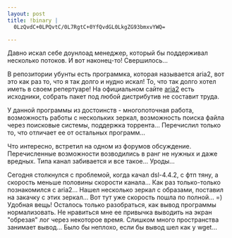 ```yaml
--- 
layout: post
title: !binary |
  0LzQvdC+0LPQvtC/0L7RgtC+0YfQvdGL0LkgZG93bmxvYWQ=

---
```

Давно искал себе доунлоад менеджер, который бы поддерживал несколько потоков. И вот наконец-то! Свершилось...

В репозитории убунты есть программка, которая называется aria2, вот это как раз то, что я так долго и нудно искал! То, что так долго хотел иметь в своем репертуаре!
На официальном сайте <a href="http://aria2.sourceforge.net/" rel="nofollow">aria2</a> есть исходники, собрать пакет под любой дистрибутив не составит труда.

У данной программы из достоинств - многопоточная работа, возможность работы с нескольких зеркал, возможность поиска файла через поисковые системы, поддержка торрента... Перечислил только то, что отличает ее от остальных программ...

Что интересно, встретил на одном из форумов обсуждение. Перечисленные возможности возводились в ранг не нужных и даже вредных. Типа канал забивается и все такое... Уроды...

Сегодня столкнулся с проблемой, когда качал dsl-4.4.2, с фтп тяну, а скорость меньше половины скорости канала... Как раз только-только познакомился с aria2... Нашел несколько зеркал с образами, поставил на закачку с этих зеркал... Вот тут уже скорость пошла по полной... =)
Удобная вещь! Осталось только разобраться, как вывод программы нормализовать. Не нравиться мне ее привычка выводить на экран "обрезая" лог через некоторое время. Слишком много пространства занимает вывод... Было бы неплохо, если бы вывод шел как у wget...
